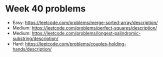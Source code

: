 # Week 40 problems

- Easy: https://leetcode.com/problems/merge-sorted-array/description/
- Medium: https://leetcode.com/problems/perfect-squares/description/
- Medium: https://leetcode.com/problems/longest-palindromic-substring/description/
- Hard: https://leetcode.com/problems/couples-holding-hands/description/
